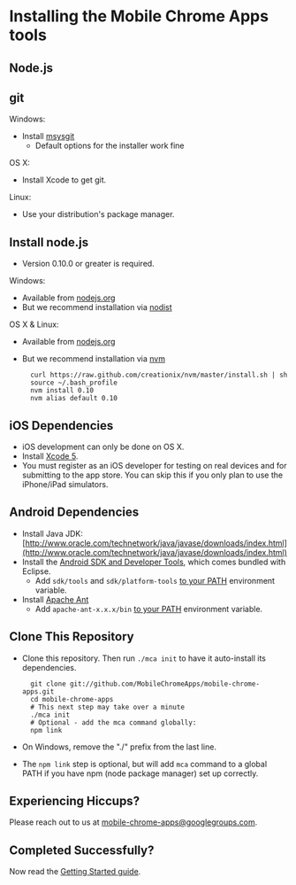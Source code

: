 # Installing the Mobile Chrome Apps tools

## Node.js

## git

Windows:
* Install [msysgit](http://code.google.com/p/msysgit/downloads/list?q=full+installer+official+git)
  * Default options for the installer work fine

OS X:
* Install Xcode to get git.

Linux:
* Use your distribution's package manager.

## Install node.js

* Version 0.10.0 or greater is required.

Windows:
* Available from [nodejs.org](http://nodejs.org)
* But we recommend installation via [nodist](https://github.com/marcelklehr/nodist)

OS X & Linux:
* Available from [nodejs.org](http://nodejs.org)
* But we recommend installation via [nvm](https://github.com/creationix/nvm)

        curl https://raw.github.com/creationix/nvm/master/install.sh | sh
        source ~/.bash_profile
        nvm install 0.10
        nvm alias default 0.10

## iOS Dependencies

* iOS development can only be done on OS X.
* Install [Xcode 5](https://developer.apple.com/xcode/).
* You must register as an iOS developer for testing on real devices and for submitting to the app store.  You can skip this if you only plan to use the iPhone/iPad simulators.

## Android Dependencies

* Install Java JDK: [http://www.oracle.com/technetwork/java/javase/downloads/index.html](http://www.oracle.com/technetwork/java/javase/downloads/index.html)
* Install the [Android SDK and Developer Tools](http://developer.android.com/sdk/index.html), which comes bundled with Eclipse.
  * Add `sdk/tools` and `sdk/platform-tools` [to your PATH](https://www.google.com/search?q=how+to+add+sdktools+to+path) environment variable.
* Install [Apache Ant](http://ant.apache.org/)
  * Add `apache-ant-x.x.x/bin` [to your PATH](https://www.google.com/search?q=how+to+add+sdktools+to+path) environment variable.


## Clone This Repository

* Clone this repository.  Then run `./mca init` to have it auto-install its dependencies.

        git clone git://github.com/MobileChromeApps/mobile-chrome-apps.git
        cd mobile-chrome-apps
        # This next step may take over a minute
        ./mca init
        # Optional - add the mca command globally:
        npm link


* On Windows, remove the "./" prefix from the last line.
* The `npm link` step is optional, but will add `mca` command to a global PATH if you have npm (node package manager) set up correctly.

## Experiencing Hiccups?

Please reach out to us at [mobile-chrome-apps@googlegroups.com](mailto:mobile-chrome-apps@googlegroups.com).

## Completed Successfully?

Now read the [Getting Started guide](GettingStarted.md).
